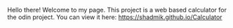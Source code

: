 Hello there! Welcome to my page. This project is a web based calculator for the odin project. You can view it here: https://shadmik.github.io/Calculator